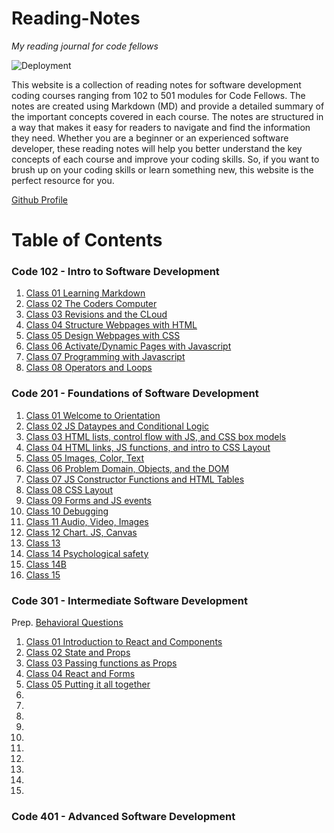 # Reading-Notes

*My reading journal for code fellows*

![Deployment](https://i.imgur.com/M7Zr2rc.jpeg)

This website is a collection of reading notes for software development coding courses ranging from 102 to 501 modules for Code Fellows. The notes are created using Markdown (MD) and provide a detailed summary of the important concepts covered in each course. The notes are structured in a way that makes it easy for readers to navigate and find the information they need. Whether you are a beginner or an experienced software developer, these reading notes will help you better understand the key concepts of each course and improve your coding skills. So, if you want to brush up on your coding skills or learn something new, this website is the perfect resource for you.

[Github Profile](https://github.com/JCLEYVA)

# Table of Contents

### Code 102 - Intro to Software Development

1. [Class 01 Learning Markdown](https://jcleyva.github.io/reading-notes/class102/class1b)
2. [Class 02 The Coders Computer](https://jcleyva.github.io/reading-notes/class102/class2)
3. [Class 03 Revisions and the CLoud](https://jcleyva.github.io/reading-notes/class102/class03Revisionsandtheclous)
4. [Class 04 Structure Webpages with HTML](https://jcleyva.github.io/reading-notes/class102/class04)
5. [Class 05 Design Webpages with CSS](https://jcleyva.github.io/reading-notes/class102/class05)
6. [Class 06 Activate/Dynamic Pages with Javascript](https://jcleyva.github.io/reading-notes/class102/class06)
7. [Class 07 Programming with Javascript](https://jcleyva.github.io/reading-notes/class102/class07)
8. [Class 08 Operators and Loops](https://jcleyva.github.io/reading-notes/class102/class08)

### Code 201 - Foundations of Software Development

1. [Class 01 Welcome to Orientation](/class201/Class201.md)
2. [Class 02 JS Dataypes and Conditional Logic](/class201/Class202.md)
3. [Class 03 HTML lists, control flow with JS, and CSS box models](/class201/Class203.md)
4. [Class 04 HTML links, JS functions, and intro to CSS Layout](/class201/Class204.md)
5. [Class 05 Images, Color, Text](/class201/Class205.md)
6. [Class 06 Problem Domain, Objects, and the DOM](/class201/Class06.md)
7. [Class 07 JS Constructor Functions and HTML Tables](/class201/Class07.md)
8. [Class 08 CSS Layout](/class201/Class08.md)
9. [Class 09 Forms and JS events](/class201/Class09.md)
10. [Class 10 Debugging](/class201/Class10.md)
11. [Class 11 Audio, Video, Images](/class201/Class11.md)
12. [Class 12 Chart. JS, Canvas](/class201/Class12.md)
13. [Class 13](/class201/Class13.md)
14. [Class 14 Psychological safety](/class201/Class14.md)
15. [Class 14B](/class201/Class014.md)
16. [Class 15](/class201/Class15.md)


### Code 301 - Intermediate Software Development
Prep. [Behavioral Questions ]()

1. [Class 01 Introduction to React and Components](/class301/class01.md)
2. [Class 02 State and Props]()
3. [Class 03 Passing functions as Props](/class301/class03.md)
4. [Class 04 React and Forms](/class301/class04.md)
5. [Class 05 Putting it all together](/class301/class05.md)
6. []()
7. []()
8. []()
9. []()
10. []()
11. []()
12. []()
13. []()
14. []()
15. []()

### Code 401 - Advanced Software Development